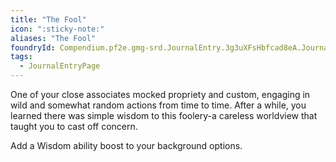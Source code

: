 ```yaml
---
title: "The Fool"
icon: ":sticky-note:"
aliases: "The Fool"
foundryId: Compendium.pf2e.gmg-srd.JournalEntry.3g3uXFsHbfcad8eA.JournalEntryPage.Gdku8nQQmqYxrML3
tags:
  - JournalEntryPage
---
```

One of your close associates mocked propriety and custom, engaging in wild and somewhat random actions from time to time. After a while, you learned there was simple wisdom to this foolery-a careless worldview that taught you to cast off concern.

Add a Wisdom ability boost to your background options.
